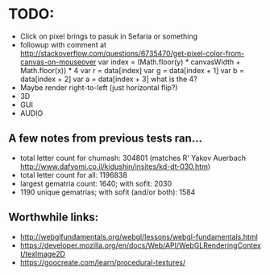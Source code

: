 # TODO:
* Click on pixel brings to pasuk in Sefaria or something
 * followup with comment at http://stackoverflow.com/questions/6735470/get-pixel-color-from-canvas-on-mouseover
 var index = (Math.floor(y) * canvasWidth + Math.floor(x)) * 4
 var r = data[index]
 var g = data[index + 1]
 var b = data[index + 2]
 var a = data[index + 3]
 what is the 4?
* Maybe render right-to-left (just horizontal flip?)
* 3D
* GUI
* AUDIO

## A few notes from previous tests ran...

* total letter count for chumash: 304801 (matches R' Yakov Auerbach http://www.dafyomi.co.il/kidushin/insites/kd-dt-030.htm)
* total letter count for all: 1196838
* largest gematria count: 1640; with sofit: 2030
* 1190 unique gematrias; with sofit (and/or both): 1584
## Worthwhile links:
* http://webglfundamentals.org/webgl/lessons/webgl-fundamentals.html
* https://developer.mozilla.org/en/docs/Web/API/WebGLRenderingContext/texImage2D
* https://goocreate.com/learn/procedural-textures/

